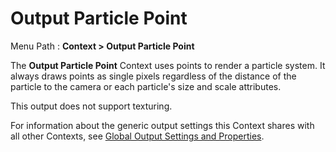 # Output Particle Point
Menu Path : **Context > Output Particle Point**

The **Output Particle Point** Context uses points to render a particle system. It always draws points as single pixels regardless of the distance of the particle to the camera or each particle's size and scale attributes.

This output does not support texturing.

For information about the generic output settings this Context shares with all other Contexts, see [Global Output Settings and Properties](Context-OutputSharedSettings.md).
